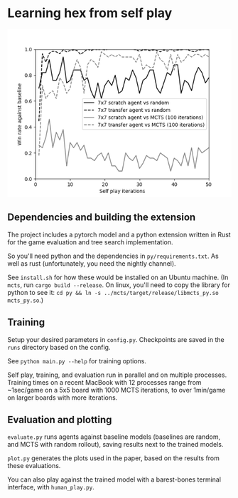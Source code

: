 # Learning hex from self play

![Training progress for 7x7 agent](./plots/7x7.png)

## Dependencies and building the extension

The project includes a pytorch model and a python extension written in Rust for the game evaluation and tree search implementation.

So you'll need python and the dependencies in `py/requirements.txt`. As well as rust (unfortunately, you need the nightly channel).

See `install.sh` for how these would be installed on an Ubuntu machine. (In `mcts`, run `cargo build --release`. On linux, you'll need to copy the library for python to see it: `cd py && ln -s ../mcts/target/release/libmcts_py.so mcts_py.so`.)

## Training

Setup your desired parameters in `config.py`. Checkpoints are saved in the `runs` directory based on the config.

See `python main.py --help` for training options.

Self play, training, and evaluation run in parallel and on multiple processes. Training times on a recent MacBook with 12 processes range from ~1sec/game on a 5x5 board with 1000 MCTS iterations, to over 1min/game on larger boards with more iterations.

## Evaluation and plotting

`evaluate.py` runs agents against baseline models (baselines are random, and MCTS with random rollout), saving results next to the trained models.

`plot.py` generates the plots used in the paper, based on the results from these evaluations.

You can also play against the trained model with a barest-bones terminal interface, with `human_play.py`.
